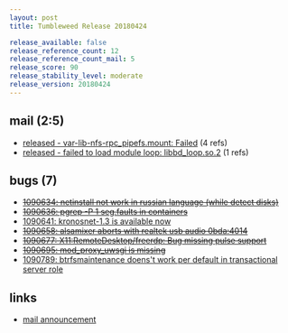 ```yaml
---
layout: post
title: Tumbleweed Release 20180424

release_available: false
release_reference_count: 12
release_reference_count_mail: 5
release_score: 90
release_stability_level: moderate
release_version: 20180424
---
```


## mail (2:5)

- [released - var-lib-nfs-rpc_pipefs.mount: Failed](https://lists.opensuse.org/opensuse-factory/2018-04/msg00792.html) (4 refs)
- [released - failed to load module loop: libbd_loop.so.2](https://lists.opensuse.org/opensuse-factory/2018-04/msg00793.html) (1 refs)

## bugs (7)

<!--more-->

- ~~[1090634: netinstall not work in russian language (while detect disks)](https://bugzilla.opensuse.org/show_bug.cgi?id=1090634)~~
- ~~[1090636: pgrep -P 1 seg.faults in containers](https://bugzilla.opensuse.org/show_bug.cgi?id=1090636)~~
- [1090641: kronosnet-1.3 is available now](https://bugzilla.opensuse.org/show_bug.cgi?id=1090641)
- ~~[1090658: alsamixer aborts with realtek usb audio 0bda:4014](https://bugzilla.opensuse.org/show_bug.cgi?id=1090658)~~
- ~~[1090677: X11:RemoteDesktop/freerdp: Bug missing pulse support](https://bugzilla.opensuse.org/show_bug.cgi?id=1090677)~~
- ~~[1090695: mod_proxy_uwsgi is missing](https://bugzilla.opensuse.org/show_bug.cgi?id=1090695)~~
- [1090789: btrfsmaintenance doens't work per default in transactional server role](https://bugzilla.opensuse.org/show_bug.cgi?id=1090789)



## links

- [mail announcement](https://lists.opensuse.org/opensuse-factory/2018-04/msg00791.html)
